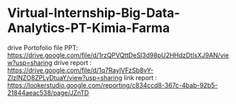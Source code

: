# Virtual-Internship-Big-Data-Analytics-PT-Kimia-Farma

drive Portofolio file PPT: https://drive.google.com/file/d/1rzQPVQttDeSI3d98pU2HHdzDtIsXJ9AN/view?usp=sharing
drive report : https://drive.google.com/file/d/1q7RaylVFzSb8vY-ZIzINZO8ZPLyDtuaY/view?usp=sharing
link report : https://lookerstudio.google.com/reporting/c834ccd8-367c-4bab-92b5-21844aeac538/page/JZnTD
